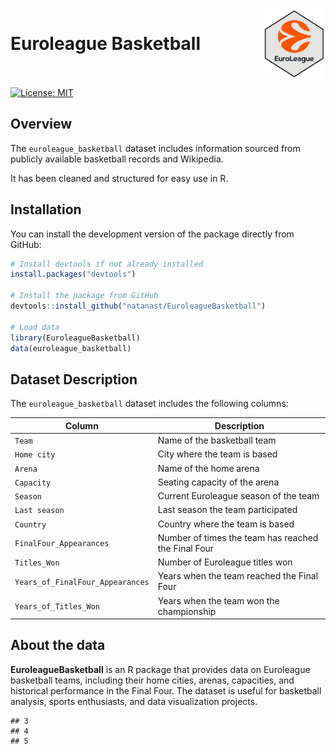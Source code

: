 
<br> <img src="man/figures/logo_nobg.png" align="right" width="100"/>

# Euroleague Basketball <br> <br>

[![License:
MIT](https://img.shields.io/badge/License-MIT-yellow.svg)](LICENSE)

## Overview

The `euroleague_basketball` dataset includes information sourced from
publicly available basketball records and Wikipedia.

It has been cleaned and structured for easy use in R.

## Installation

You can install the development version of the package directly from
GitHub:

``` r
# Install devtools if not already installed
install.packages("devtools")

# Install the package from GitHub
devtools::install_github("natanast/EuroleagueBasketball")

# Load data
library(EuroleagueBasketball)
data(euroleague_basketball)
```

## Dataset Description

The `euroleague_basketball` dataset includes the following columns:

| **Column** | **Description** |
|----|----|
| `Team` | Name of the basketball team |
| `Home city` | City where the team is based |
| `Arena` | Name of the home arena |
| `Capacity` | Seating capacity of the arena |
| `Season` | Current Euroleague season of the team |
| `Last season` | Last season the team participated |
| `Country` | Country where the team is based |
| `FinalFour_Appearances` | Number of times the team has reached the Final Four |
| `Titles_Won` | Number of Euroleague titles won |
| `Years_of_FinalFour_Appearances` | Years when the team reached the Final Four |
| `Years_of_Titles_Won` | Years when the team won the championship |

## About the data

**EuroleagueBasketball** is an R package that provides data on
Euroleague basketball teams, including their home cities, arenas,
capacities, and historical performance in the Final Four. The dataset is
useful for basketball analysis, sports enthusiasts, and data
visualization projects.
                                          
    ## 3                                                   
    ## 4                                                   
    ## 5

